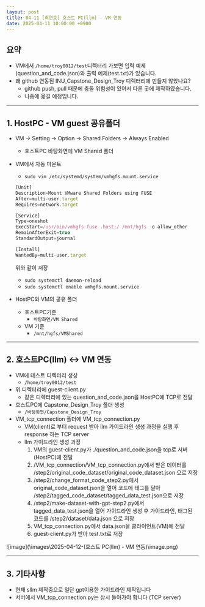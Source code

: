 ```yaml
---
layout: post
title: 04-11 [최연호] 호스트 PC(llm) - VM 연동
date: 2025-04-11 10:00:00 +0900
---
```


## 요약

- VM에서 `/home/troy0012/test`디렉터리 가보면 입력 예제(question_and_code.json)와 출력 예제(test.txt)가 있습니다.
- 왜 github 연동된 INU_Capstone_Design_Troy 디렉터리에 만들지 않았나요?
  - github push, pull 때문에 충돌 위험성이 있어서 다른 곳에 제작하였습니다.
  - 나중에 옮길 예정입니다.

---

## 1. HostPC - VM guest 공유폴더

- VM → Setting → Option → Shared Folders → Always Enabled
    - 호스트PC 바탕화면에 VM Shared 폴더
- VM에서 자동 마운트
    - `sudo vim /etc/systemd/system/vmhgfs.mount.service`
    
    ```jsx
    [Unit]
    Description=Mount VMware Shared Folders using FUSE
    After=multi-user.target
    Requires=network.target
    
    [Service]
    Type=oneshot
    ExecStart=/usr/bin/vmhgfs-fuse .host:/ /mnt/hgfs -o allow_other
    RemainAfterExit=true
    StandardOutput=journal
    
    [Install]
    WantedBy=multi-user.target
    ```
    
    위와 같이 저장
    
    - `sudo systemctl daemon-reload`
    - `sudo systemctl enable vmhgfs.mount.service`
- HostPC와 VM의 공유 폴더
    - 호스트PC기준
        - `바탕화면/VM Shared`
    - VM 기준
        - `/mnt/hgfs/VMShared`

---

## 2. 호스트PC(llm) ↔ VM 연동

- VM에 테스트 디렉터리 생성
    - `/home/troy0012/test`
- 위 디렉터리에 guest-client.py
    - 같은 디렉터리에 있는 question_and_code.json을 HostPC에 TCP로 전달
- 호스트PC에 Capstone_Design_Troy 폴더 생성
    - `/바탕화면/Capstone_Design_Troy`
- VM_tcp_connection 폴더에 VM_tcp_connection.py
    - VM(client)로 부터 request 받아 llm 가이드라인 생성 과정을 실행 후 response 하는 TCP server
    - llm 가이드라인 생성 과정
        1. VM의 guest-client.py가 ./question_and_code.json을 tcp로 서버(HostPC)에 전달
        2. /VM_tcp_connection/VM_tcp_connection.py에서 받은 데이터를 /step2/original_code_dataset/original_code_dataset.json 으로 저장
        3. /step2/change_format_code_step2.py에서 original_code_dataset.json을 열어 코드에 태그를 달아 /step2/tagged_code_dataset/tagged_data_test.json으로 저장
        4. /step2/make-dataset-with-gpt-step2.py에서 tagged_data_test.json을 열어 가이드라인 생성 후 가이드라인, 태그된 코드를 /step2/dataset/data.json 으로 저장
        5. VM_tcp_connection.py에서 data.json을 클라이언트(VM)에 전달
        6. guest-client.py가 받아 test.txt로 저장

![image](\images\2025-04-12-(호스트 PC(llm) - VM 연동)\image.png)





---

## 3. 기타사항

- 현재 sllm 제작중으로 일단 gpt이용한 가이드라인 제작입니다
- 서버에서 VM_tcp_connection.py는 상시 돌아가야 합니다 (TCP server)
